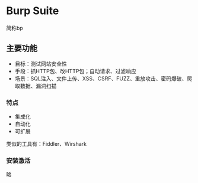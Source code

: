 # Burp Suite

简称bp

## 主要功能

- 目标：测试网站安全性
- 手段：抓HTTP包、改HTTP包；自动请求、过滤响应
- 场景：SQL注入、文件上传、XSS、CSRF、FUZZ、重放攻击、密码爆破、爬取数据、漏洞扫描



### 特点

- 集成化 
- 自动化
- 可扩展

类似的工具有：Fiddler、Wirshark

### 安装激活

略

